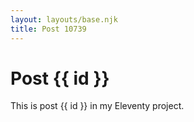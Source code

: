 ```yaml
---
layout: layouts/base.njk
title: Post 10739
---
```


# Post {{ id }}

This is post {{ id }} in my Eleventy project.
